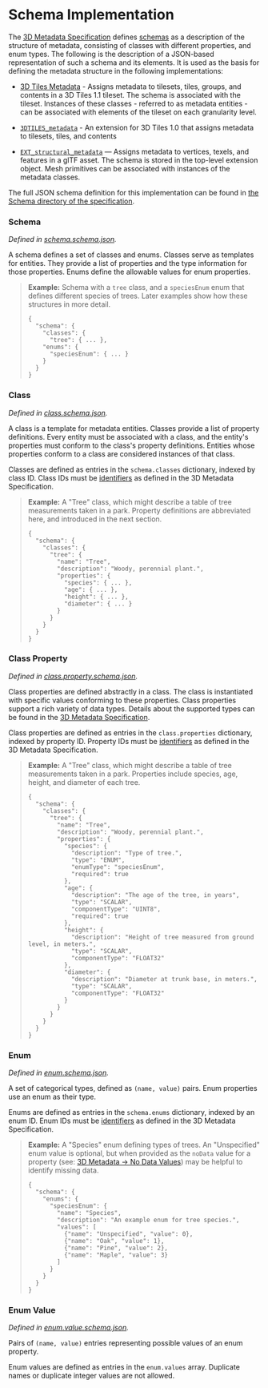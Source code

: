# Schema Implementation

The [3D Metadata Specification](../../README.md) defines [schemas](../../README.md#schemas) as a description of the structure of metadata, consisting of classes with different properties, and enum types. The following is the description of a JSON-based representation of such a schema and its elements. It is used as the basis for defining the metadata structure in the following implementations:

* [3D Tiles Metadata](../../../README.md#metadata) - Assigns metadata to tilesets, tiles, groups, and contents in a 3D Tiles 1.1 tileset. The schema is associated with the tileset. Instances of these classes - referred to as metadata entities - can be associated with elements of the tileset on each granularity level. 
* [`3DTILES_metadata`](../../../../extensions/3DTILES_metadata/) - An extension for 3D Tiles 1.0 that assigns metadata to tilesets, tiles, and contents


* [`EXT_structural_metadata`](https://github.com/CesiumGS/glTF/tree/3d-tiles-next/extensions/2.0/Vendor/EXT_structural_metadata) — Assigns metadata to vertices, texels, and features in a glTF asset. The schema is stored in the top-level extension object. Mesh primitives can be associated with instances of the metadata classes. 

The full JSON schema definition for this implementation can be found in [the Schema directory of the specification](../../../schema/Schema/).

### Schema

*Defined in [schema.schema.json](../../../schema/Schema/schema.schema.json).*

A schema defines a set of classes and enums. Classes serve as templates for entities. They provide a list of properties and the type information for those properties. Enums define the allowable values for enum properties. 

> **Example:** Schema with a `tree` class, and a `speciesEnum` enum that defines different species of trees. Later examples show how these structures in more detail. 
>
> ```jsonc
> {
>   "schema": {
>     "classes": {
>       "tree": { ... },
>     "enums": {
>       "speciesEnum": { ... } 
>     }
>   }
> }
> ```

### Class

*Defined in [class.schema.json](../../../schema/Schema/class.schema.json).*

A class is a template for metadata entities. Classes provide a list of property definitions. Every entity must be associated with a class, and the entity's properties must conform to the class's property definitions. Entities whose properties conform to a class are considered instances of that class.

Classes are defined as entries in the `schema.classes` dictionary, indexed by class ID. Class IDs must be [identifiers](../../README.md#identifiers) as defined in the 3D Metadata Specification.

> **Example:** A "Tree" class, which might describe a table of tree measurements taken in a park. Property definitions are abbreviated here, and introduced in the next section.
>
> ```jsonc
> {
>   "schema": {
>     "classes": {
>       "tree": {
>         "name": "Tree",
>         "description": "Woody, perennial plant.",
>         "properties": {
>           "species": { ... },
>           "age": { ... },
>           "height": { ... },
>           "diameter": { ... }
>         }
>       }
>     }
>   }
> }
> ```

### Class Property

*Defined in [class.property.schema.json](../../../schema/Schema/class.property.schema.json).*

Class properties are defined abstractly in a class. The class is instantiated with specific values conforming to these properties. Class properties support a rich variety of data types. Details about the supported types can be found in the [3D Metadata Specification](../../README.md#property).

Class properties are defined as entries in the `class.properties` dictionary, indexed by property ID. Property IDs must be [identifiers](../../README.md#identifiers) as defined in the 3D Metadata Specification.

> **Example:** A "Tree" class, which might describe a table of tree measurements taken in a park. Properties include species, age, height, and diameter of each tree.
>
> ```jsonc
> {
>   "schema": {
>     "classes": {
>       "tree": {
>         "name": "Tree",
>         "description": "Woody, perennial plant.",
>         "properties": {
>           "species": {
>             "description": "Type of tree.",
>             "type": "ENUM",
>             "enumType": "speciesEnum",
>             "required": true
>           },
>           "age": {
>             "description": "The age of the tree, in years",
>             "type": "SCALAR",
>             "componentType": "UINT8",
>             "required": true
>           },
>           "height": {
>             "description": "Height of tree measured from ground level, in meters.",
>             "type": "SCALAR",
>             "componentType": "FLOAT32"
>           },
>           "diameter": {
>             "description": "Diameter at trunk base, in meters.",
>             "type": "SCALAR",
>             "componentType": "FLOAT32"
>           }
>         }
>       }
>     }
>   }
> }
> ```

### Enum

*Defined in [enum.schema.json](../../../schema/Schema/enum.schema.json).*

A set of categorical types, defined as `(name, value)` pairs. Enum properties use an enum as their type.

Enums are defined as entries in the `schema.enums` dictionary, indexed by an enum ID. Enum IDs must be [identifiers](../../README.md#identifiers) as defined in the 3D Metadata Specification.

> **Example:** A "Species" enum defining types of trees. An "Unspecified" enum value is optional, but when provided as the `noData` value for a property (see: [3D Metadata → No Data Values](../../README.md#required-properties-no-data-values-and-default-values)) may be helpful to identify missing data.
>
> ```jsonc
> {
>   "schema": {
>     "enums": {
>       "speciesEnum": {
>         "name": "Species",
>         "description": "An example enum for tree species.",
>         "values": [
>           {"name": "Unspecified", "value": 0},
>           {"name": "Oak", "value": 1},
>           {"name": "Pine", "value": 2},
>           {"name": "Maple", "value": 3}
>         ]
>       }
>     }
>   }
> }
> ```

### Enum Value

*Defined in [enum.value.schema.json](../../../schema/Schema/enum.value.schema.json).*

Pairs of `(name, value)` entries representing possible values of an enum property.

Enum values are defined as entries in the `enum.values` array. Duplicate names or duplicate integer values are not allowed.

